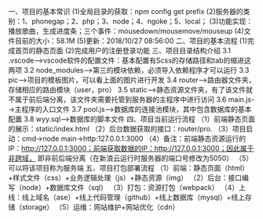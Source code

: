 一、项目的基本常识
    (1)全局目录的获取：npm config get prefix
    (2)服务器的类别：1、phonegap；2、php；3、node；4、ngoke；5、local；
    (3)功能实现：播放歌曲，生成进度条；三个事件：mousedown/mousemove/mouseup
    (4)文件目前的大小：58.1M
    (5)更新：2018/10/27 08:56:00
二、项目的基本流程
    (1)完成首页的静态页面
    (2)完成用户的注册登录功能
三、项目目录结构介绍
    3.1 .vscode-->vscode软件的配置文件：基本配置有Scss的存储路径和tab的缩进这两项
    3.2 node_modules-->第三的模块依赖，必须导入依赖程序才可以运行
    3.3 pic-->项目的模板图片，可以看上面的图片进行开发
    3.4 router-->路由器文件夹，存储相应的路由模块（user，pro）
    3.5 static-->静态资源文件夹，有了该文件就不属于前后端分离，该文件夹需要托管到服务器的主程序中进行访问
    3.6 main.js-->主程序的入口文件
    3.7 pool.js-->数据库的连接池模块，其中包含数据库的基本配置
    3.8 wyy.sql-->数据库的脚本文件
四、项目当前运行流程
    （1）前端静态页面的展示：static/index.html
    （2）后台数据获取的接口：router/pro.
    （3）项目启动：cmd->node main->http:127.0.0.1:3000
    （4）备注：前端静态资源运行的IP：http://127.0.0.1:3000；前端获取数据的IP：http://127.0.0.1:3000；因此属于非跨域， 即非前后端分离（在新浪云运行时服务器的端口号修改为5050）
    （5）可以将该项目称为服务端
五、项目打包部署流程
    （1）前端：静态页面（html）+样式文件（css）+业务逻辑处理（js）+静态资源（img）
    （2）后台：接口编写（node）+数据库文件（sql）
    （3）打包：资源打包（webpack）
    （4）上线：线上域名（ase）+线上代码管理（github）+线上数据库（mysql）+线上存储（storage）
    （5）运维：网站维护+网站优化（cdn）
  
  
	
	
	
